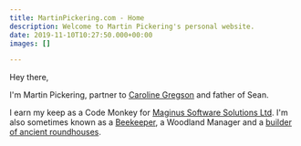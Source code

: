 ```yaml
---
title: MartinPickering.com - Home
description: Welcome to Martin Pickering's personal website.
date: 2019-11-10T10:27:50.000+00:00
images: []

---
```

Hey there,

I'm Martin Pickering, partner to [Caroline Gregson](https://www.carolinegregson.com/ "Caroline's website") and father of Sean.

I earn my keep as a Code Monkey for [Maginus Software Solutions Ltd](https://www.maginus.com/ "Maginus' website"). I'm also sometimes 
known as a [Beekeeper](https://www.devabees.com/ "it's all about the bees"), a Woodland Manager and a 
[builder of ancient roundhouses](https://www.english-heritage.org.uk/visit/places/beeston-castle-and-woodland-park/beeston-roundhouse/ "one I made earlier").